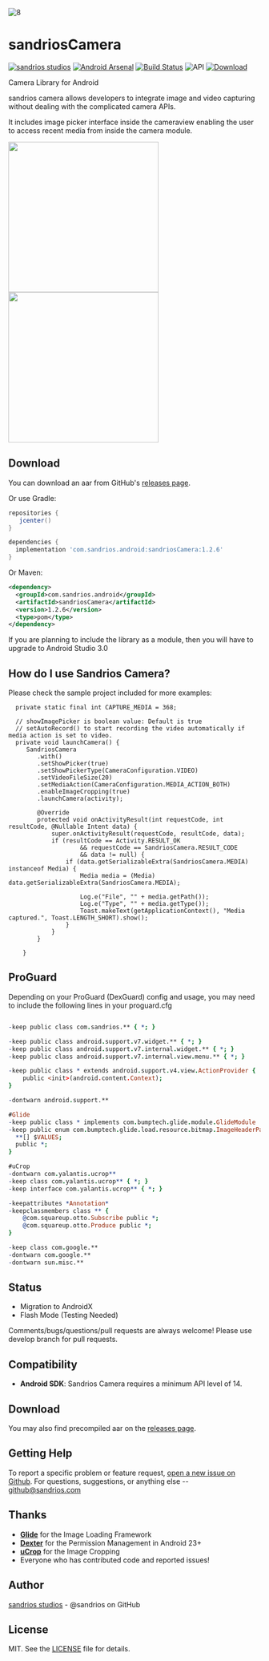 ![8]

# sandriosCamera 

[![sandrios studios](https://img.shields.io/badge/sandrios-studios-orange.svg?style=flat)](http://sandrios.com)  [![Android Arsenal](https://img.shields.io/badge/Android%20Arsenal-sandriosCamera-yellow.svg?style=flat)](https://android-arsenal.com/details/1/4962#) [![Build Status](https://travis-ci.org/sandrios/sandriosCamera.svg?branch=master)](https://travis-ci.org/sandrios/sandriosCamera) ![API](https://img.shields.io/badge/API-14%2B-blue.svg?style=flat) [ ![Download](https://api.bintray.com/packages/sandriosstudios/android/sandriosCamera/images/download.svg) ](https://bintray.com/sandriosstudios/android/sandriosCamera/_latestVersion)

Camera Library for Android

sandrios camera allows developers to integrate image and video capturing without dealing with the complicated camera APIs.

It includes image picker interface inside the cameraview enabling the user to access recent media from inside the camera module.

<img src="https://github.com/sandrios/sandriosCamera/blob/master/static/with_picker.png" width="300px" />
<img src="https://github.com/sandrios/sandriosCamera/blob/master/static/without_picker.png" width="300px" />

Download
--------
You can download an aar from GitHub's [releases page][1].

Or use Gradle:

```gradle
repositories {
   jcenter()
}

dependencies {
  implementation 'com.sandrios.android:sandriosCamera:1.2.6'
}
```

Or Maven:

```xml
<dependency>
  <groupId>com.sandrios.android</groupId>
  <artifactId>sandriosCamera</artifactId>
  <version>1.2.6</version>
  <type>pom</type>
</dependency>
```

If you are planning to include the library as a module, then you will have to upgrade to Android Studio 3.0


How do I use Sandrios Camera?
-------------------

Please check the sample project included for more examples:

```
  private static final int CAPTURE_MEDIA = 368;

  // showImagePicker is boolean value: Default is true
  // setAutoRecord() to start recording the video automatically if media action is set to video.
  private void launchCamera() {
     SandriosCamera
        .with()
        .setShowPicker(true)
        .setShowPickerType(CameraConfiguration.VIDEO)
        .setVideoFileSize(20)
        .setMediaAction(CameraConfiguration.MEDIA_ACTION_BOTH)
        .enableImageCropping(true)
        .launchCamera(activity); 

        @Override
        protected void onActivityResult(int requestCode, int resultCode, @Nullable Intent data) {
            super.onActivityResult(requestCode, resultCode, data);
            if (resultCode == Activity.RESULT_OK
                    && requestCode == SandriosCamera.RESULT_CODE
                    && data != null) {
                if (data.getSerializableExtra(SandriosCamera.MEDIA) instanceof Media) {
                    Media media = (Media) data.getSerializableExtra(SandriosCamera.MEDIA);
    
                    Log.e("File", "" + media.getPath());
                    Log.e("Type", "" + media.getType());
                    Toast.makeText(getApplicationContext(), "Media captured.", Toast.LENGTH_SHORT).show();
                }
            }
        }
        
    }
```

ProGuard
--------
Depending on your ProGuard (DexGuard) config and usage, you may need to include the following lines in your proguard.cfg

```pro

-keep public class com.sandrios.** { *; }

-keep public class android.support.v7.widget.** { *; }
-keep public class android.support.v7.internal.widget.** { *; }
-keep public class android.support.v7.internal.view.menu.** { *; }

-keep public class * extends android.support.v4.view.ActionProvider {
    public <init>(android.content.Context);
}

-dontwarn android.support.**

#Glide
-keep public class * implements com.bumptech.glide.module.GlideModule
-keep public enum com.bumptech.glide.load.resource.bitmap.ImageHeaderParser$** {
  **[] $VALUES;
  public *;
}

#uCrop
-dontwarn com.yalantis.ucrop**
-keep class com.yalantis.ucrop** { *; }
-keep interface com.yalantis.ucrop** { *; }

-keepattributes *Annotation*
-keepclassmembers class ** {
    @com.squareup.otto.Subscribe public *;
    @com.squareup.otto.Produce public *;
}

-keep class com.google.**
-dontwarn com.google.**
-dontwarn sun.misc.**

```

Status
------
- Migration to AndroidX
- Flash Mode (Testing Needed)

Comments/bugs/questions/pull requests are always welcome!
Please use develop branch for pull requests.

Compatibility
-------------
 * **Android SDK**: Sandrios Camera requires a minimum API level of 14.

Download
-------

You may also find precompiled aar on the [releases page][1].

Getting Help
------------
To report a specific problem or feature request, [open a new issue on Github][4]. For questions, suggestions, or
anything else -- github@sandrios.com

Thanks
------
* [**Glide**][6] for the Image Loading Framework
* [**Dexter**][7] for the Permission Management in Android 23+
* [**uCrop**][10] for the Image Cropping
* Everyone who has contributed code and reported issues!

Author
------
[sandrios studios][3] - @sandrios on GitHub

License
-------
MIT. See the [LICENSE][9] file for details.


[3]: https://www.sandrios.com
[1]: https://github.com/sandrios/sandriosCamera/releases
[2]: https://github.com/sandrios/sandriosCamera/wiki
[4]: https://github.com/sandrios/sandriosCamera/issues
[5]: https://developers.google.com/open-source/cla/individual
[6]: https://github.com/bumptech/glide
[7]: https://github.com/Karumi/Dexter
[8]: https://github.com/sandrios/sandriosCamera/blob/master/static/sandrios_studios.png
[9]: https://github.com/sandrios/sandriosCamera/blob/master/LICENSE
[10]: https://github.com/Yalantis/uCrop
